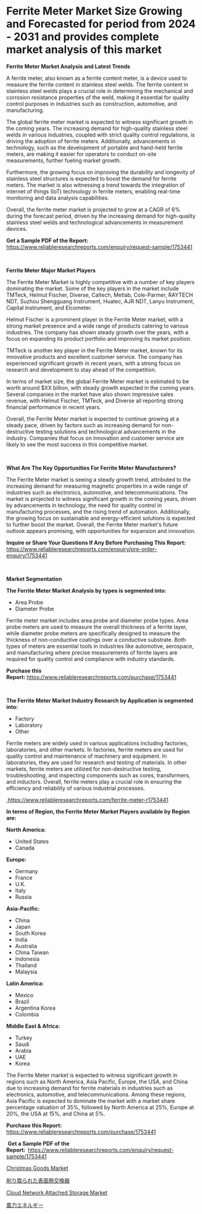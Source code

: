 <p><h1>Ferrite Meter Market Size Growing and Forecasted for period from 2024 - 2031 and provides complete market analysis of this market</h1></p><p><strong>Ferrite Meter Market Analysis and Latest Trends</strong></p>
<p><p>A ferrite meter, also known as a ferrite content meter, is a device used to measure the ferrite content in stainless steel welds. The ferrite content in stainless steel welds plays a crucial role in determining the mechanical and corrosion resistance properties of the weld, making it essential for quality control purposes in industries such as construction, automotive, and manufacturing.</p><p>The global ferrite meter market is expected to witness significant growth in the coming years. The increasing demand for high-quality stainless steel welds in various industries, coupled with strict quality control regulations, is driving the adoption of ferrite meters. Additionally, advancements in technology, such as the development of portable and hand-held ferrite meters, are making it easier for operators to conduct on-site measurements, further fueling market growth.</p><p>Furthermore, the growing focus on improving the durability and longevity of stainless steel structures is expected to boost the demand for ferrite meters. The market is also witnessing a trend towards the integration of internet of things (IoT) technology in ferrite meters, enabling real-time monitoring and data analysis capabilities.</p><p>Overall, the ferrite meter market is projected to grow at a CAGR of 6% during the forecast period, driven by the increasing demand for high-quality stainless steel welds and technological advancements in measurement devices.</p></p>
<p><strong>Get a Sample PDF of the Report:&nbsp;</strong> <a href="https://www.reliableresearchreports.com/enquiry/request-sample/1753441">https://www.reliableresearchreports.com/enquiry/request-sample/1753441</a></p>
<p>&nbsp;</p>
<p><strong>Ferrite Meter Major Market Players</strong></p>
<p><p>The Ferrite Meter Market is highly competitive with a number of key players dominating the market. Some of the key players in the market include TMTeck, Helmut Fischer, Diverse, Caltech, Metlab, Cole-Parmer, RAYTECH NDT, Suzhou Shengguang Instrument, Huatec, AJR NDT, Lanyu Instrument, Capital Instrument, and Elcometer.</p><p>Helmut Fischer is a prominent player in the Ferrite Meter market, with a strong market presence and a wide range of products catering to various industries. The company has shown steady growth over the years, with a focus on expanding its product portfolio and improving its market position.</p><p>TMTeck is another key player in the Ferrite Meter market, known for its innovative products and excellent customer service. The company has experienced significant growth in recent years, with a strong focus on research and development to stay ahead of the competition.</p><p>In terms of market size, the global Ferrite Meter market is estimated to be worth around $XX billion, with steady growth expected in the coming years. Several companies in the market have also shown impressive sales revenue, with Helmut Fischer, TMTeck, and Diverse all reporting strong financial performance in recent years.</p><p>Overall, the Ferrite Meter market is expected to continue growing at a steady pace, driven by factors such as increasing demand for non-destructive testing solutions and technological advancements in the industry. Companies that focus on innovation and customer service are likely to see the most success in this competitive market.</p></p>
<p>&nbsp;</p>
<p><strong>What Are The Key Opportunities For Ferrite Meter Manufacturers?</strong></p>
<p><p>The Ferrite Meter market is seeing a steady growth trend, attributed to the increasing demand for measuring magnetic properties in a wide range of industries such as electronics, automotive, and telecommunications. The market is projected to witness significant growth in the coming years, driven by advancements in technology, the need for quality control in manufacturing processes, and the rising trend of automation. Additionally, the growing focus on sustainable and energy-efficient solutions is expected to further boost the market. Overall, the Ferrite Meter market's future outlook appears promising, with opportunities for expansion and innovation.</p></p>
<p><strong>Inquire or Share Your Questions If Any Before Purchasing This Report:</strong> <a href="https://www.reliableresearchreports.com/enquiry/pre-order-enquiry/1753441">https://www.reliableresearchreports.com/enquiry/pre-order-enquiry/1753441</a></p>
<p>&nbsp;</p>
<p><strong>Market Segmentation</strong></p>
<p><strong>The Ferrite Meter Market Analysis by types is segmented into:</strong></p>
<p><ul><li>Area Probe</li><li>Diameter Probe</li></ul></p>
<p><p>Ferrite meter market includes area probe and diameter probe types. Area probe meters are used to measure the overall thickness of a ferrite layer, while diameter probe meters are specifically designed to measure the thickness of non-conductive coatings over a conductive substrate. Both types of meters are essential tools in industries like automotive, aerospace, and manufacturing where precise measurements of ferrite layers are required for quality control and compliance with industry standards.</p></p>
<p><strong>Purchase this Report:&nbsp;</strong><a href="https://www.reliableresearchreports.com/purchase/1753441">https://www.reliableresearchreports.com/purchase/1753441</a></p>
<p>&nbsp;</p>
<p><strong>The Ferrite Meter Market Industry Research by Application is segmented into:</strong></p>
<p><ul><li>Factory</li><li>Laboratory</li><li>Other</li></ul></p>
<p><p>Ferrite meters are widely used in various applications including factories, laboratories, and other markets. In factories, ferrite meters are used for quality control and maintenance of machinery and equipment. In laboratories, they are used for research and testing of materials. In other markets, ferrite meters are utilized for non-destructive testing, troubleshooting, and inspecting components such as cores, transformers, and inductors. Overall, ferrite meters play a crucial role in ensuring the efficiency and reliability of various industrial processes.</p></p>
<p><a href="https://www.reliableresearchreports.com/ferrite-meter-r1753441">&nbsp;https://www.reliableresearchreports.com/ferrite-meter-r1753441</a></p>
<p><strong>In terms of Region, the Ferrite Meter Market Players available by Region are:</strong></p>
<p>
    <p> <strong> North America: </strong>
        <ul>
            <li>United States</li>
            <li>Canada</li>
        </ul>
        </p> 
    <p> <strong> Europe: </strong>
        <ul>
            <li>Germany</li>
            <li>France</li>
            <li>U.K.</li>
            <li>Italy</li>
            <li>Russia</li>
        </ul>
        </p> 
    <p> <strong> Asia-Pacific: </strong>
        <ul>
            <li>China</li>
            <li>Japan</li>
            <li>South Korea</li>
            <li>India</li>
            <li>Australia</li>
            <li>China Taiwan</li>
            <li>Indonesia</li>
            <li>Thailand</li>
            <li>Malaysia</li>
        </ul>
        </p> 
    <p> <strong> Latin America: </strong>
        <ul>
            <li>Mexico</li>
            <li>Brazil</li>
            <li>Argentina Korea</li>
            <li>Colombia</li>
        </ul>
        </p> 
    <p> <strong> Middle East & Africa: </strong>
        <ul>
            <li>Turkey</li>
            <li>Saudi</li>
            <li>Arabia</li>
            <li>UAE</li>
            <li>Korea</li>
        </ul>
    </p>
    </p>
<p><p>The Ferrite Meter market is expected to witness significant growth in regions such as North America, Asia Pacific, Europe, the USA, and China due to increasing demand for ferrite materials in industries such as electronics, automotive, and telecommunications. Among these regions, Asia Pacific is expected to dominate the market with a market share percentage valuation of 35%, followed by North America at 25%, Europe at 20%, the USA at 15%, and China at 5%.</p></p>
<p><strong>Purchase this Report: </strong><a href="https://www.reliableresearchreports.com/purchase/1753441">https://www.reliableresearchreports.com/purchase/1753441</a></p>
<p>&nbsp;<strong>Get a Sample PDF of the Report:&nbsp;&nbsp;</strong><a href="https://www.reliableresearchreports.com/enquiry/request-sample/1753441">https://www.reliableresearchreports.com/enquiry/request-sample/1753441</a></p>
<p><strong></strong></p>
<p><p><a href="https://www.linkedin.com/pulse/christmas-goods-market-analysis-sze-forecasted-period-r5sle?trackingId=4tq2aiLAxwApsuLOCg0IIg%3D%3D">Christmas Goods Market</a></p><p><a href="https://medium.com/@brayanborer2023/%E3%82%B9%E3%82%AF%E3%83%AC%E3%83%BC%E3%83%91%E3%83%BC%E8%A1%A8%E9%9D%A2%E7%86%B1%E4%BA%A4%E6%8F%9B%E5%99%A8%E5%B8%82%E5%A0%B4-%E5%B8%82%E5%A0%B4cagr-%E5%B8%82%E5%A0%B4%E5%8B%95%E5%90%91-%E3%81%8A%E3%82%88%E3%81%B3%E6%88%90%E9%95%B7%E6%88%A6%E7%95%A5%E3%81%AB%E9%96%A2%E3%81%99%E3%82%8B%E6%83%85%E5%A0%B1-b35221308deb">削り取られた表面熱交換器</a></p><p><a href="https://www.linkedin.com/pulse/cloud-network-attached-storage-market-trends-analysis-epdqe?trackingId=5SxBPMJ%2BIU5r0Z3%2FpO4jXw%3D%3D">Cloud Network Attached Storage Market</a></p><p><a href="https://medium.com/@elenorkiehn/%E9%A2%A8%E5%8A%9B%E3%82%A8%E3%83%8D%E3%83%AB%E3%82%AE%E3%83%BC%E5%B8%82%E5%A0%B4%E3%81%AE%E6%B4%9E%E5%AF%9F-%E5%B8%82%E5%A0%B4%E5%8B%95%E5%90%91-%E6%88%90%E9%95%B7-2024%E5%B9%B4%E3%81%8B%E3%82%892031%E5%B9%B4%E3%81%BE%E3%81%A7%E3%81%AE%E4%BA%88%E6%B8%AC-7fbe3cc03ec6">風力エネルギー</a></p></p>